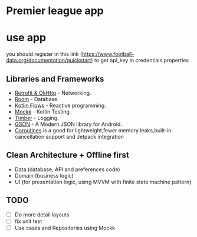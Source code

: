 # Premier league app

# use app 
you should register in this link (https://www.football-data.org/documentation/quickstart) to get api_key in credentials.properties

## Libraries and Frameworks
- [Retrofit & OkHttp](https://github.com/square/retrofit) - Networking.
- [Room](https://developer.android.com/jetpack/androidx/releases/room) -  Database.
- [Kotlin Flows](https://kotlinlang.org/docs/reference/coroutines/flow.html) - Reactive programming.
- [Mockk](https://github.com/mockk/mockk) - Kotlin Testing.
- [Timber](https://github.com/JakeWharton/timber) - Logging.
- [GSON](https://github.com/google/gson) - A Modern JSON library for Android.
- [Coroutines](https://github.com/Kotlin/kotlinx.coroutines) is a good for lightweight,fewer memory leaks,built-in cancellation support and Jetpack integration

## Clean Architecture + Offline first
- Data (database, API and preferences code)
- Domain (business logic)
- UI (for presentation logic, using MVVM with finite state machine pattern)


## TODO
- [ ] Do more detail layouts
- [ ] fix unit test 
- [ ] Use cases and Repositories using Mockk

